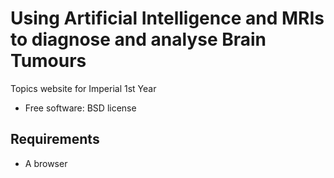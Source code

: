 # Using Artificial Intelligence and MRIs to diagnose and analyse Brain Tumours

Topics website for Imperial 1st Year

* Free software: BSD license

Requirements
------------

* A browser

